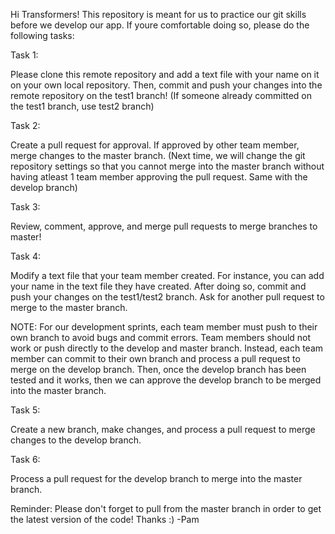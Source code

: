 Hi Transformers! This repository is meant for us to practice our git skills before we develop our app. If youre comfortable doing so, please do the following tasks:

Task 1:

Please clone this remote repository and add a text file with your name on it on your own local repository. Then, commit and push your changes into the remote repository on the test1 branch! (If someone already committed on the test1 branch, use test2 branch)

Task 2:

Create a pull request for approval. If approved by other team member, merge changes to the master branch. (Next time, we will change the git repository settings so that you cannot merge into the master branch without having atleast 1 team member approving the pull request. Same with the develop branch)

Task 3: 

Review, comment, approve, and merge pull requests to merge branches to master!

Task 4: 

Modify a text file that your team member created. For instance, you can add your name in the text file they have created. After doing so, commit and push your changes on the test1/test2 branch. Ask for another pull request to merge to the master branch.


NOTE: For our development sprints, each team member must push to their own branch to avoid bugs and commit errors. Team members should not work or push directly to the develop and master branch. Instead, each team member can commit to their own branch and process a pull request to merge on the develop branch. Then, once the develop branch has been tested and it works, then we can approve the develop branch to be merged into the master branch.


Task 5: 

Create a new branch, make changes, and process a pull request to merge changes to the develop branch.

Task 6:

Process a pull request for the develop branch to merge into the master branch.

Reminder: Please don't forget to pull from the master branch in order to get the latest version of the code! Thanks :)
-Pam
